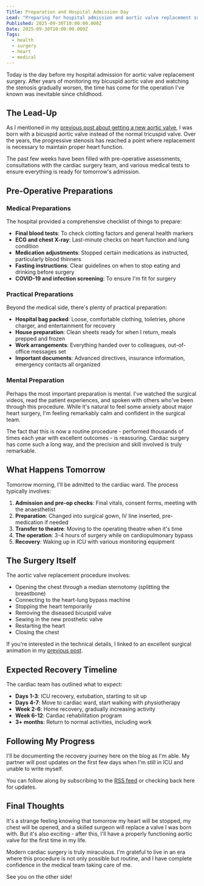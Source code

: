 ```yaml
---
Title: Preparation and Hospital Admission Day
Lead: "Preparing for hospital admission and aortic valve replacement surgery."
Published: 2025-09-30T10:00:00.000Z
Date: 2025-09-30T10:00:00.000Z
Tags:
  - health
  - surgery
  - heart
  - medical
---
```


Today is the day before my hospital admission for aortic valve replacement surgery. After years of monitoring my bicuspid aortic valve and watching the stenosis gradually worsen, the time has come for the operation I've known was inevitable since childhood.

## The Lead-Up

As I mentioned in my [previous post about getting a new aortic valve](/posts/2025-09-28-getting-a-new-aortic-valve), I was born with a bicuspid aortic valve instead of the normal tricuspid valve. Over the years, the progressive stenosis has reached a point where replacement is necessary to maintain proper heart function.

The past few weeks have been filled with pre-operative assessments, consultations with the cardiac surgery team, and various medical tests to ensure everything is ready for tomorrow's admission.

## Pre-Operative Preparations

### Medical Preparations

The hospital provided a comprehensive checklist of things to prepare:

* **Final blood tests**: To check clotting factors and general health markers
* **ECG and chest X-ray**: Last-minute checks on heart function and lung condition
* **Medication adjustments**: Stopped certain medications as instructed, particularly blood thinners
* **Fasting instructions**: Clear guidelines on when to stop eating and drinking before surgery
* **COVID-19 and infection screening**: To ensure I'm fit for surgery

### Practical Preparations

Beyond the medical side, there's plenty of practical preparation:

* **Hospital bag packed**: Loose, comfortable clothing, toiletries, phone charger, and entertainment for recovery
* **House preparation**: Clean sheets ready for when I return, meals prepped and frozen
* **Work arrangements**: Everything handed over to colleagues, out-of-office messages set
* **Important documents**: Advanced directives, insurance information, emergency contacts all organized

### Mental Preparation

Perhaps the most important preparation is mental. I've watched the surgical videos, read the patient experiences, and spoken with others who've been through this procedure. While it's natural to feel some anxiety about major heart surgery, I'm feeling remarkably calm and confident in the surgical team.

The fact that this is now a routine procedure - performed thousands of times each year with excellent outcomes - is reassuring. Cardiac surgery has come such a long way, and the precision and skill involved is truly remarkable.

## What Happens Tomorrow

Tomorrow morning, I'll be admitted to the cardiac ward. The process typically involves:

1. **Admission and pre-op checks**: Final vitals, consent forms, meeting with the anaesthetist
2. **Preparation**: Changed into surgical gown, IV line inserted, pre-medication if needed
3. **Transfer to theatre**: Moving to the operating theatre when it's time
4. **The operation**: 3-4 hours of surgery while on cardiopulmonary bypass
5. **Recovery**: Waking up in ICU with various monitoring equipment

## The Surgery Itself

The aortic valve replacement procedure involves:

* Opening the chest through a median sternotomy (splitting the breastbone)
* Connecting to the heart-lung bypass machine
* Stopping the heart temporarily
* Removing the diseased bicuspid valve
* Sewing in the new prosthetic valve
* Restarting the heart
* Closing the chest

If you're interested in the technical details, I linked to an excellent surgical animation in my [previous post](/posts/2025-09-28-getting-a-new-aortic-valve).

## Expected Recovery Timeline

The cardiac team has outlined what to expect:

* **Days 1-3**: ICU recovery, extubation, starting to sit up
* **Days 4-7**: Move to cardiac ward, start walking with physiotherapy
* **Week 2-6**: Home recovery, gradually increasing activity
* **Week 6-12**: Cardiac rehabilitation program
* **3+ months**: Return to normal activities, including work

## Following My Progress

I'll be documenting the recovery journey here on the blog as I'm able. My partner will post updates on the first few days when I'm still in ICU and unable to write myself.

You can follow along by subscribing to the [RSS feed](/feed.rss) or checking back here for updates.

## Final Thoughts

It's a strange feeling knowing that tomorrow my heart will be stopped, my chest will be opened, and a skilled surgeon will replace a valve I was born with. But it's also exciting - after this, I'll have a properly functioning aortic valve for the first time in my life.

Modern cardiac surgery is truly miraculous. I'm grateful to live in an era where this procedure is not only possible but routine, and I have complete confidence in the medical team taking care of me.

See you on the other side!
